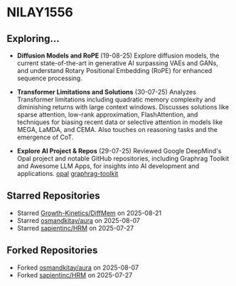 # NILAY1556

## Exploring...
- **Diffusion Models and RoPE** (19-08-25)
  Explore diffusion models, the current state-of-the-art in generative AI surpassing VAEs and GANs, and understand Rotary Positional Embedding (RoPE) for enhanced sequence processing.

- **Transformer Limitations and Solutions** (30-07-25)
  Analyzes Transformer limitations including quadratic memory complexity and diminishing returns with large context windows. Discusses solutions like sparse attention, low-rank approximation, FlashAttention, and techniques for biasing recent data or selective attention in models like MEGA, LaMDA, and CEMA. Also touches on reasoning tasks and the emergence of CoT.

- **Explore AI Project & Repos** (29-07-25)
  Reviewed Google DeepMind's Opal project and notable GitHub repositories, including Graphrag Toolkit and Awesome LLM Apps, for insights into AI development and applications.
  [opal](https://opal.withgoogle.com/)
  [graphrag-toolkit](https://github.com/awslabs/graphrag-toolkit)

## Starred Repositories
- Starred [Growth-Kinetics/DiffMem](https://github.com/Growth-Kinetics/DiffMem) on 2025-08-21
- Starred [osmandkitay/aura](https://github.com/osmandkitay/aura) on 2025-08-07
- Starred [sapientinc/HRM](https://github.com/sapientinc/HRM) on 2025-07-27

## Forked Repositories
- Forked [osmandkitay/aura](https://github.com/NILAY1556/aura) on 2025-08-07
- Forked [sapientinc/HRM](https://github.com/NILAY1556/HRM) on 2025-07-27

